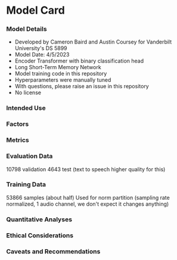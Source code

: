 # Model Card

### Model Details
- Developed by Cameron Baird and Austin Coursey for Vanderbilt University's DS 5899
- Model Date: 4/5/2023
- Encoder Transformer with binary classification head
- Long Short-Term Memory Network
- Model training code in this repository
- Hyperparameters were manually tuned
- With questions, please raise an issue in this repository
- No license

### Intended Use


### Factors


### Metrics


### Evaluation Data
10798 validation
4643 test (text to speech higher quality for this)

### Training Data
53866 samples (about half)
Used for norm partition (sampling rate normalized, 1 audio channel, we don't expect it changes anything)

### Quantitative Analyses


### Ethical Considerations


### Caveats and Recommendations


